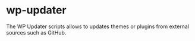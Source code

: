 # wp-updater
The WP Updater scripts allows to updates themes or plugins from external sources such as GitHub.
